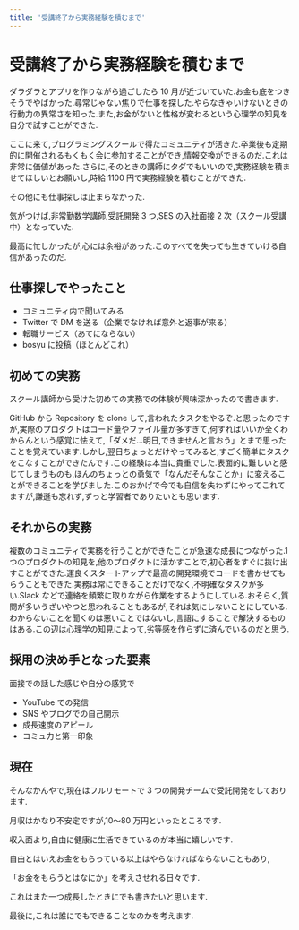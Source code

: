 ```yaml
---
title: '受講終了から実務経験を積むまで'
---
```


# 受講終了から実務経験を積むまで

ダラダラとアプリを作りながら過ごしたら 10 月が近づいていた.お金も底をつきそうでやばかった.尋常じゃない焦りで仕事を探した.やらなきゃいけないときの行動力の異常さを知った.また,お金がないと性格が変わるという心理学の知見を自分で試すことができた.

ここに来て,プログラミングスクールで得たコミュニティが活きた.卒業後も定期的に開催されるもくもく会に参加することができ,情報交換ができるのだ.これは非常に価値があった.さらに,そのときの講師にタダでもいいので,実務経験を積ませてほしいとお願いし,時給 1100 円で実務経験を積むことができた.

その他にも仕事探しは止まらなかった.

気がつけば,非常勤数学講師,受託開発 3 つ,SES の入社面接 2 次（スクール受講中）となっていた.

最高に忙しかったが,心には余裕があった.このすべてを失っても生きていける自信があったのだ.

## 仕事探しでやったこと

- コミュニティ内で聞いてみる
- Twitter で DM を送る（企業でなければ意外と返事が来る）
- 転職サービス（あてにならない）
- bosyu に投稿（ほとんどこれ）

## 初めての実務

スクール講師から受けた初めての実務での体験が興味深かったので書きます.

GitHub から Repository を clone して,言われたタスクをやるぞ.と思ったのですが,実際のプロダクトはコード量やファイル量が多すぎて,何すればいいか全くわからんという感覚に怯えて,「ダメだ...明日,できませんと言おう」とまで思ったことを覚えています.しかし,翌日ちょっとだけやってみると,すごく簡単にタスクをこなすことができたんです.この経験は本当に貴重でした.表面的に難しいと感じてしまうものも,ほんのちょっとの勇気で「なんだそんなことか」に変えることができることを学びました.このおかげで今でも自信を失わずにやってこれてますが,謙遜も忘れず,ずっと学習者でありたいとも思います.

## それからの実務

複数のコミュニティで実務を行うことができたことが急速な成長につながった.1 つのプロダクトの知見を,他のプロダクトに活かすことで,初心者をすぐに抜け出すことができた.運良くスタートアップで最高の開発環境でコードを書かせてもらうこともできた.実務は常にできることだけでなく,不明確なタスクが多い.Slack などで連絡を頻繁に取りながら作業をするようにしている.おそらく,質問が多いうざいやつと思われることもあるが,それは気にしないことにしている.わからないことを聞くのは悪いことではないし,言語にすることで解決するものはある.この辺は心理学の知見によって,劣等感を作らずに済んでいるのだと思う.

## 採用の決め手となった要素

面接での話した感じや自分の感覚で

- YouTube での発信
- SNS やブログでの自己開示
- 成長速度のアピール
- コミュ力と第一印象

## 現在

そんなかんやで,現在はフルリモートで 3 つの開発チームで受託開発をしております.

月収はかなり不安定ですが,10〜80 万円といったところです.

収入面より,自由に健康に生活できているのが本当に嬉しいです.

自由とはいえお金をもらっている以上はやらなければならないこともあり,

「お金をもらうとはなにか」を考えさせれる日々です.

これはまた一つ成長したときにでも書きたいと思います.

最後に,これは誰にでもできることなのかを考えます.
